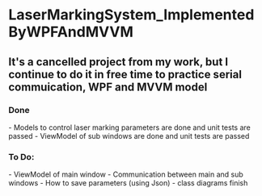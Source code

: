 # LaserMarkingSystem_ImplementedByWPFAndMVVM
 
 <h2>It's a cancelled project from my work, but I continue to do it in free time to practice serial commuication, WPF and MVVM model</h2>
 <h3>Done </h3> 
 - Models to control laser marking parameters are done and unit tests are passed
 - ViewModel of sub windows are done and unit tests are passed
 
 <h3>To Do:</h3>
 - ViewModel of main window
 - Communication between main and sub windows
 - How to save parameters (using Json)
 - class diagrams finish
 
 
